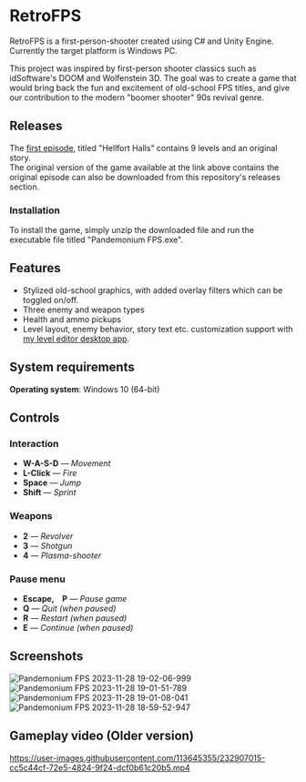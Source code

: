 # RetroFPS

RetroFPS is a first-person-shooter created using C# and Unity Engine. Currently the target platform is Windows PC.

This project was inspired by first-person shooter classics such as idSoftware's DOOM and Wolfenstein 3D. The goal was to create a game that would bring back the fun and excitement of old-school FPS titles, and give our contribution to the modern "boomer shooter" 90s revival genre. 

## Releases
The [first episode](https://shorturl.at/adf01), titled "Hellfort Halls" contains 9 levels and an original story.
\
The original version of the game available at the link above contains the original episode can also be downloaded from this repository's releases section.

### Installation
To install the game, simply unzip the downloaded file and run the executable file titled "Pandemonium FPS.exe". 

## Features
- Stylized old-school graphics, with added overlay filters which can be toggled on/off.
- Three enemy and weapon types
- Health and ammo pickups
- Level layout, enemy behavior, story text etc. customization support with [my level editor desktop app](https://github.com/mmmdule/RetroFPS-LevelEditor).

## System requirements
**Operating system**: Windows 10 (64-bit)

## Controls
### Interaction
- **W-A-S-D** — _Movement_               
- **L-Click** — _Fire_                   
- **Space** — _Jump_                   
- **Shift** — _Sprint_                 

### Weapons             
- **2** — _Revolver_               
- **3** — _Shotgun_                
- **4** — _Plasma-shooter_         

### Pause menu             
- **Escape, P** — _Pause game_                
- **Q** — _Quit (when paused)_     
- **R** — _Restart (when paused)_  
- **E** — _Continue (when paused)_ 

## Screenshots
![Pandemonium FPS 2023-11-28 19-02-06-999](https://github.com/mmmdule/RetroFPS/assets/113645355/8ba9713b-ed38-4cf6-8c58-7085a818909b)
![Pandemonium FPS 2023-11-28 19-01-51-789](https://github.com/mmmdule/RetroFPS/assets/113645355/704a7af0-9d4d-489b-9d65-5ddbb231b512)
![Pandemonium FPS 2023-11-28 19-01-08-041](https://github.com/mmmdule/RetroFPS/assets/113645355/278a012c-2a44-4782-9269-f2c04ed35722)
![Pandemonium FPS 2023-11-28 18-59-52-947](https://github.com/mmmdule/RetroFPS/assets/113645355/4a33e60f-2374-483d-82cc-0ea1aeae957e)


## Gameplay video (Older version)
https://user-images.githubusercontent.com/113645355/232907015-cc5c44cf-72e5-4824-9f24-dcf0b61c20b5.mp4

